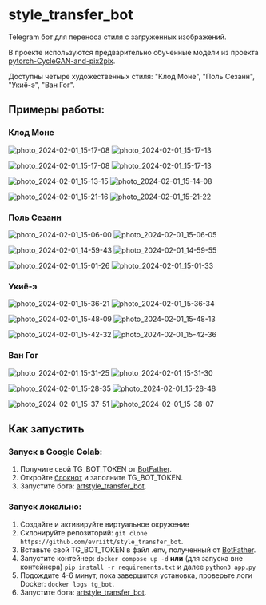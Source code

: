 # style_transfer_bot


Telegram бот для переноса стиля с загруженных изображений.

В проекте используются предварительно обученные модели из проекта [pytorch-CycleGAN-and-pix2pix](https://github.com/junyanz/pytorch-CycleGAN-and-pix2pix/).

Доступны четыре художественных стиля: "Клод Моне", "Поль Сезанн", "Укиё-э", "Ван Гог".
## Примеры работы:

### Клод Моне

![photo_2024-02-01_15-17-08](https://github.com/evriitt/style_transfer_bot/assets/130037283/49d2c7e8-2288-470b-af32-07457c8318fa)  ![photo_2024-02-01_15-17-13](https://github.com/evriitt/style_transfer_bot/assets/130037283/c2bd6555-705c-4f41-8dab-efa82052061c)




![photo_2024-02-01_15-17-08](https://github.com/evriitt/style_transfer_bot/assets/130037283/31ceb130-604b-46d1-8891-9119d9cdae25)  ![photo_2024-02-01_15-17-13](https://github.com/evriitt/style_transfer_bot/assets/130037283/c229c645-7d6e-49ad-a21b-22ad3577c9f0)

![photo_2024-02-01_15-13-15](https://github.com/evriitt/style_transfer_bot/assets/130037283/679ea465-ac7e-4368-9bbd-ca6cd6c0ebd5)  ![photo_2024-02-01_15-14-08](https://github.com/evriitt/style_transfer_bot/assets/130037283/6b17963a-ceb9-49d2-92c6-1635adccaa90)

![photo_2024-02-01_15-21-16](https://github.com/evriitt/style_transfer_bot/assets/130037283/d492efe6-d5ca-4bfb-b726-4e1ca119116a)  ![photo_2024-02-01_15-21-22](https://github.com/evriitt/style_transfer_bot/assets/130037283/b526e5a5-6c60-4a07-87ac-8e88cd4aebb3)

### Поль Сезанн
![photo_2024-02-01_15-06-00](https://github.com/evriitt/style_transfer_bot/assets/130037283/62016b3c-9f16-41bb-9b06-0813717b02a4)  ![photo_2024-02-01_15-06-05](https://github.com/evriitt/style_transfer_bot/assets/130037283/369d96c6-adfe-4160-b333-58e7d394de6b)

![photo_2024-02-01_14-59-43](https://github.com/evriitt/style_transfer_bot/assets/130037283/cbaf5439-377e-496a-99ec-4a31d1406f8a)  ![photo_2024-02-01_14-59-55](https://github.com/evriitt/style_transfer_bot/assets/130037283/9ae46fab-49bd-4d4e-8242-0cfd92b01b90)

![photo_2024-02-01_15-01-26](https://github.com/evriitt/style_transfer_bot/assets/130037283/91847009-3c90-456d-b609-edf235cad73b)  ![photo_2024-02-01_15-01-33](https://github.com/evriitt/style_transfer_bot/assets/130037283/e92dc0b3-009b-431b-9d6e-bb7b1f09c420)


### Укиё-э
![photo_2024-02-01_15-36-21](https://github.com/evriitt/style_transfer_bot/assets/130037283/a3851a2a-d4b4-4cdf-b898-b6e8ba11d3b7)  ![photo_2024-02-01_15-36-34](https://github.com/evriitt/style_transfer_bot/assets/130037283/cabc19f1-8299-4c72-87bd-0dab5af10189)

![photo_2024-02-01_15-48-09](https://github.com/evriitt/style_transfer_bot/assets/130037283/eae79bd8-a474-4e7b-807a-b14fd2b89254)  ![photo_2024-02-01_15-48-13](https://github.com/evriitt/style_transfer_bot/assets/130037283/eb2793f3-ad36-4d44-8fc4-2537a0cb4e30)

![photo_2024-02-01_15-42-32](https://github.com/evriitt/style_transfer_bot/assets/130037283/0fa9f8a3-439b-40e2-8746-da7b8141e70f)  ![photo_2024-02-01_15-42-36](https://github.com/evriitt/style_transfer_bot/assets/130037283/5dd44d53-e926-4231-9c72-321a956a79a3)




### Ван Гог
![photo_2024-02-01_15-31-25](https://github.com/evriitt/style_transfer_bot/assets/130037283/497f305c-19f3-4b8c-8ab8-65b3b0bbf0f0)  ![photo_2024-02-01_15-31-30](https://github.com/evriitt/style_transfer_bot/assets/130037283/d0d96c90-ff53-4033-bb95-56db9514f339)

![photo_2024-02-01_15-28-35](https://github.com/evriitt/style_transfer_bot/assets/130037283/9eeb8d35-c0b4-4745-9f4a-e276341af1cb)  ![photo_2024-02-01_15-28-48](https://github.com/evriitt/style_transfer_bot/assets/130037283/532a8ad0-8a35-4074-9e83-d8cca61031c5)

![photo_2024-02-01_15-37-51](https://github.com/evriitt/style_transfer_bot/assets/130037283/b16731d2-54f5-4a16-ba53-82e11b734574)  ![photo_2024-02-01_15-38-07](https://github.com/evriitt/style_transfer_bot/assets/130037283/1b95dcf4-726f-4183-8a96-4ab1ca6c0800)




## Как запустить

### Запуск в Google Colab:
1. Получите свой TG_BOT_TOKEN от [BotFather](https://t.me/BotFather).
2. Откройте [блокнот](https://colab.research.google.com/drive/1vpkU9ZFblbPtjB660AQ1DNuoZkIldwu0?usp=sharing) и заполните TG_BOT_TOKEN.
3. Запустите бота: [artstyle_transfer_bot](https://t.me/artstyle_transfer_bot).

### Запуск локально:
1. Создайте и активируйте виртуальное окружение
2. Склонируйте репозиторий: `git clone https://github.com/evriitt/style_transfer_bot`.
3. Вставьте свой TG_BOT_TOKEN в файл .env, полученный от [BotFather](https://t.me/BotFather).
3. Запустите контейнер: `docker compose up -d` **или** (для запуска вне контейнера) `pip install -r requirements.txt` и далее `python3 app.py`
5. Подождите 4-6 минут, пока завершится установка, проверьте логи Docker: `docker logs tg_bot`.
6. Запустите бота: [artstyle_transfer_bot](https://t.me/artstyle_transfer_bot).

